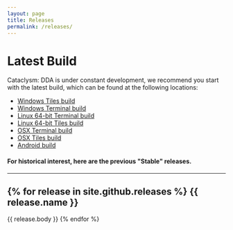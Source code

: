 ```yaml
---
layout: page
title: Releases
permalink: /releases/
---
```

# Latest Build
Cataclysm: DDA is under constant development, we recommend you start with the latest build, which can be found at the following locations:
* [Windows Tiles build](http://dev.narc.ro/cataclysm/jenkins-latest/Windows/Tiles/)
* [Windows Terminal build](http://dev.narc.ro/cataclysm/jenkins-latest/Windows/Curses/)
* [Linux 64-bit Terminal build](http://dev.narc.ro/cataclysm/jenkins-latest/Linux_x64/Curses/)
* [Linux 64-bit Tiles build](http://dev.narc.ro/cataclysm/jenkins-latest/Linux_x64/Tiles/)
* [OSX Terminal build](http://dev.narc.ro/cataclysm/jenkins-latest/OSX/Curses/)
* [OSX Tiles build](http://dev.narc.ro/cataclysm/jenkins-latest/OSX/Tiles/)
* [Android build](http://dev.narc.ro/cataclysm/jenkins-latest/Android/Tiles/)

#### For historical interest, here are the previous "Stable" releases.

------------------
{% for release in site.github.releases %}
  {{ release.name }}
------------------

  {{ release.body }}
{% endfor %}
